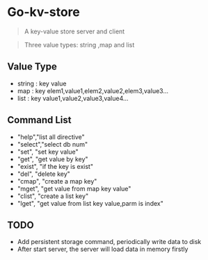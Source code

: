 # Go-kv-store
> A key-value store server and client

> Three value types: string ,map and list

## Value Type
+ string : key	value
+ map    : key	elem1,value1,elem2,value2,elem3,value3...
+ list   : key	value1,value2,value3,value4...

## Command List
+ "help","list all directive"
+ "select","select db num"
+ "set", "set key value"
+ "get", "get value by key"
+ "exist", "if the key is exist"
+ "del", "delete key"
+ "cmap", "create a map key"
+ "mget", "get value from map key value"
+ "clist", "create a list key"
+ "lget", "get value from list key value,parm is index"

## TODO
+ Add persistent storage command, periodically write data to disk
+ After start server, the server will load data in memory firstly